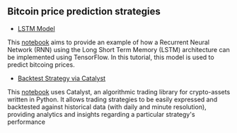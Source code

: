 ## Bitcoin price prediction strategies

* [LSTM Model](https://www.researchgate.net/publication/13853244_Long_Short-term_Memory)

This [notebook](https://github.com/xxxvincxxx/bitcoin-price-prediction/blob/master/bitcoin_prediction_LSMT.ipynb) aims to provide an example of how a Recurrent Neural Network (RNN) using the Long Short Term Memory (LSTM) architecture can be implemented using TensorFlow. In this tutorial, this model is used to predict bitcoing prices.

* [Backtest Strategy via Catalyst](https://github.com/enigmampc/catalyst)

This [notebook](https://github.com/xxxvincxxx/bitcoin-price-prediction/blob/master/backtest_strategy.ipynb) uses Catalyst, an algorithmic trading library for crypto-assets written in Python. It allows trading strategies to be easily expressed and backtested against historical data (with daily and minute resolution), providing analytics and insights regarding a particular strategy's performance